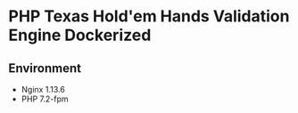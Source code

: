 # PHP Texas Hold'em Hands Validation Engine Dockerized

## Environment
* Nginx 1.13.6
* PHP 7.2-fpm

